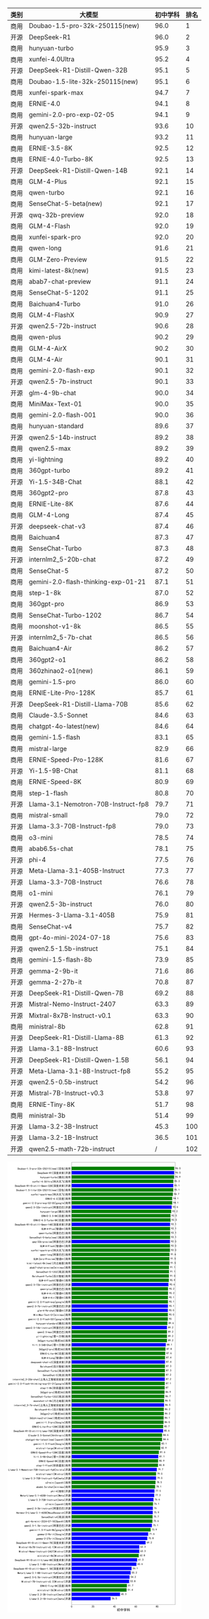 
| 类别 | 大模型                         | 初中学科 | 排名 |
|-----|------------------------------|---------|----|
|商用|Doubao-1.5-pro-32k-250115(new)|96.0|1|
|开源|DeepSeek-R1|96.0|2|
|商用|hunyuan-turbo|95.9|3|
|商用|xunfei-4.0Ultra|95.2|4|
|开源|DeepSeek-R1-Distill-Qwen-32B|95.1|5|
|商用|Doubao-1.5-lite-32k-250115(new)|95.1|6|
|商用|xunfei-spark-max|94.7|7|
|商用|ERNIE-4.0|94.1|8|
|商用|gemini-2.0-pro-exp-02-05|94.1|9|
|开源|qwen2.5-32b-instruct|93.6|10|
|商用|hunyuan-large|93.2|11|
|商用|ERNIE-3.5-8K|92.5|12|
|商用|ERNIE-4.0-Turbo-8K|92.5|13|
|开源|DeepSeek-R1-Distill-Qwen-14B|92.1|14|
|商用|GLM-4-Plus|92.1|15|
|商用|qwen-turbo|92.1|16|
|商用|SenseChat-5-beta(new)|92.1|17|
|开源|qwq-32b-preview|92.0|18|
|商用|GLM-4-Flash|92.0|19|
|商用|xunfei-spark-pro|92.0|20|
|商用|qwen-long|91.6|21|
|商用|GLM-Zero-Preview|91.5|22|
|商用|kimi-latest-8k(new)|91.5|23|
|商用|abab7-chat-preview|91.1|24|
|商用|SenseChat-5-1202|91.1|25|
|商用|Baichuan4-Turbo|91.0|26|
|商用|GLM-4-FlashX|90.9|27|
|开源|qwen2.5-72b-instruct|90.6|28|
|商用|qwen-plus|90.2|29|
|商用|GLM-4-AirX|90.2|30|
|商用|GLM-4-Air|90.1|31|
|商用|gemini-2.0-flash-exp|90.1|32|
|开源|qwen2.5-7b-instruct|90.1|33|
|开源|glm-4-9b-chat|90.0|34|
|商用|MiniMax-Text-01|90.0|35|
|商用|gemini-2.0-flash-001|90.0|36|
|商用|hunyuan-standard|89.6|37|
|开源|qwen2.5-14b-instruct|89.2|38|
|商用|qwen2.5-max|89.2|39|
|商用|yi-lightning|89.2|40|
|商用|360gpt-turbo|89.2|41|
|开源|Yi-1.5-34B-Chat|88.1|42|
|商用|360gpt2-pro|87.8|43|
|商用|ERNIE-Lite-8K|87.6|44|
|商用|GLM-4-Long|87.4|45|
|开源|deepseek-chat-v3|87.4|46|
|商用|Baichuan4|87.3|47|
|商用|SenseChat-Turbo|87.3|48|
|开源|internlm2_5-20b-chat|87.2|49|
|商用|SenseChat-5|87.2|50|
|商用|gemini-2.0-flash-thinking-exp-01-21|87.1|51|
|商用|step-1-8k|87.0|52|
|商用|360gpt-pro|86.9|53|
|商用|SenseChat-Turbo-1202|86.7|54|
|商用|moonshot-v1-8k|86.5|55|
|开源|internlm2_5-7b-chat|86.5|56|
|商用|Baichuan4-Air|86.2|57|
|商用|360gpt2-o1|86.2|58|
|商用|360zhinao2-o1(new)|86.1|59|
|商用|gemini-1.5-pro|86.0|60|
|商用|ERNIE-Lite-Pro-128K|85.7|61|
|开源|DeepSeek-R1-Distill-Llama-70B|85.6|62|
|商用|Claude-3.5-Sonnet|84.6|63|
|商用|chatgpt-4o-latest(new)|84.6|64|
|商用|gemini-1.5-flash|83.1|65|
|商用|mistral-large|82.9|66|
|商用|ERNIE-Speed-Pro-128K|81.6|67|
|开源|Yi-1.5-9B-Chat|81.1|68|
|商用|ERNIE-Speed-8K|80.9|69|
|商用|step-1-flash|80.8|70|
|开源|Llama-3.1-Nemotron-70B-Instruct-fp8|79.7|71|
|商用|mistral-small|79.0|72|
|开源|Llama-3.3-70B-Instruct-fp8|79.0|73|
|商用|o3-mini|78.5|74|
|商用|abab6.5s-chat|78.1|75|
|开源|phi-4|77.5|76|
|开源|Meta-Llama-3.1-405B-Instruct|77.3|77|
|开源|Llama-3.3-70B-Instruct|76.6|78|
|商用|o1-mini|76.1|79|
|开源|qwen2.5-3b-instruct|76.0|80|
|开源|Hermes-3-Llama-3.1-405B|75.9|81|
|商用|SenseChat-v4|75.7|82|
|商用|gpt-4o-mini-2024-07-18|75.6|83|
|开源|qwen2.5-1.5b-instruct|75.1|84|
|商用|gemini-1.5-flash-8b|73.9|85|
|开源|gemma-2-9b-it|71.6|86|
|开源|gemma-2-27b-it|70.8|87|
|开源|DeepSeek-R1-Distill-Qwen-7B|69.2|88|
|开源|Mistral-Nemo-Instruct-2407|63.3|89|
|开源|Mixtral-8x7B-Instruct-v0.1|63.3|90|
|商用|ministral-8b|62.8|91|
|开源|DeepSeek-R1-Distill-Llama-8B|61.3|92|
|开源|Llama-3.1-8B-Instruct|60.6|93|
|开源|DeepSeek-R1-Distill-Qwen-1.5B|56.1|94|
|开源|Meta-Llama-3.1-8B-Instruct-fp8|55.2|95|
|开源|qwen2.5-0.5b-instruct|54.2|96|
|开源|Mistral-7B-Instruct-v0.3|53.8|97|
|商用|ERNIE-Tiny-8K|51.7|98|
|商用|ministral-3b|51.4|99|
|开源|Llama-3.2-3B-Instruct|45.3|100|
|开源|Llama-3.2-1B-Instruct|36.5|101|
|开源|qwen2.5-math-72b-instruct|/|102|


![lin](../pic/middleschool.png)
